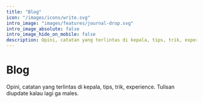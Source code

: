 ```yaml
---
title: "Blog"
icon: "/images/icons/write.svg"
intro_image: "images/features/journal-drop.svg"
intro_image_absolute: false
intro_image_hide_on_mobile: false
description: Opini, catatan yang terlintas di kepala, tips, trik, experience. Tulisan diupdate kalau lagi ga males.
---
```


# Blog

Opini, catatan yang terlintas di kepala, tips, trik, experience. Tulisan diupdate kalau lagi ga males.